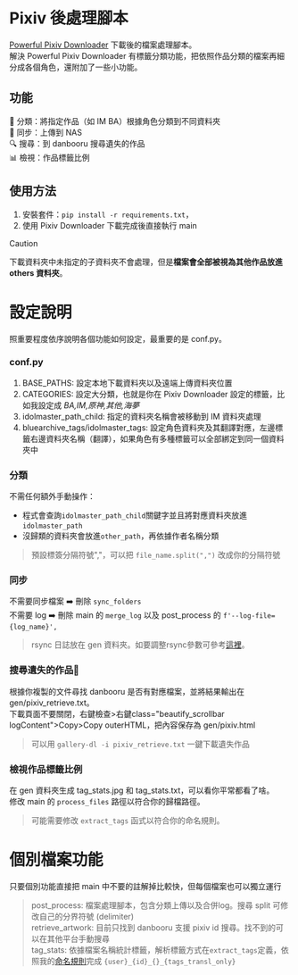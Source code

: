 # Pixiv 後處理腳本
[Powerful Pixiv Downloader](https://github.com/xuejianxianzun/PixivBatchDownloader) 下載後的檔案處理腳本。  
解決 Powerful Pixiv Downloader 有標籤分類功能，把依照作品分類的檔案再細分成各個角色，還附加了一些小功能。

## 功能
📁 分類：將指定作品（如 IM BA）根據角色分類到不同資料夾  
🔄 同步：上傳到 NAS  
🔍 搜尋：到 danbooru 搜尋遺失的作品  
📊 檢視：作品標籤比例  

## 使用方法
1. 安裝套件：`pip install -r requirements.txt`，
2. 使用 Pixiv Downloader 下載完成後直接執行 main  

> [!CAUTION]  
> 下載資料夾中未指定的子資料夾不會處理，但是**檔案會全部被視為其他作品放進 others 資料夾**。

# 設定說明
照重要程度依序說明各個功能如何設定，最重要的是 conf.py。

### conf.py
1. BASE_PATHS: 設定本地下載資料夾以及遠端上傳資料夾位置
2. CATEGORIES: 設定大分類，也就是你在 Pixiv Downloader 設定的標籤，比如我設定成 *BA,IM,原神,其他,海夢*  
3. idolmaster_path_child: 指定的資料夾名稱會被移動到 IM 資料夾處理  
4. bluearchive_tags/idolmaster_tags: 設定角色資料夾及其翻譯對應，左邊標籤右邊資料夾名稱（翻譯），如果角色有多種標籤可以全部綁定到同一個資料夾中

### 分類
不需任何額外手動操作：
- 程式會查詢`idolmaster_path_child`關鍵字並且將對應資料夾放進`idolmaster_path`
- 沒歸類的資料夾會放進`other_path`，再依據作者名稱分類

> 預設標簽分隔符號","，可以把 `file_name.split(",")` 改成你的分隔符號

### 同步
不需要同步檔案 ➡️ 刪除 `sync_folders`  
不需要 log ➡️ 刪除 main 的 `merge_log` 以及 post_process 的 `f'--log-file={log_name}',`   

> rsync 日誌放在 gen 資料夾。如要調整rsync參數可參考[這裡](https://ysc.goalsoft.com.tw/blog-detail.php?target=back&no=49)。

### 搜尋遺失的作品🍺
根據你複製的文件尋找 danbooru 是否有對應檔案，並將結果輸出在 gen/pixiv_retrieve.txt。    
下載頁面不要關閉，右鍵檢查>右鍵class="beautify_scrollbar logContent">Copy>Copy outerHTML，把內容保存為 gen/pixiv.html

> 可以用 `gallery-dl -i pixiv_retrieve.txt` 一鍵下載遺失作品

### 檢視作品標籤比例
在 gen 資料夾生成 tag_stats.jpg 和 tag_stats.txt，可以看你平常都看了啥。  
修改 main 的 `process_files` 路徑以符合你的歸檔路徑。  

> 可能需要修改 `extract_tags` 函式以符合你的命名規則。  

# 個別檔案功能  
只要個別功能直接把 main 中不要的註解掉比較快，但每個檔案也可以獨立運行

> post_process: 檔案處理腳本，包含分類上傳以及合併log。搜尋 split 可修改自己的分界符號 (delimiter)  
> retrieve_artwork: 目前只找到 danbooru 支援 pixiv id 搜尋。找不到的可以在其他平台手動搜尋  
> tag_stats: 依據檔案名稱統計標籤，解析標籤方式在`extract_tags`定義，依照我的[命名規則](https://xuejianxianzun.github.io/PBDWiki/#/zh-tw/%E4%BE%BF%E6%8D%B7%E5%8A%9F%E8%83%BD?id=%e5%84%b2%e5%ad%98%e5%92%8c%e8%bc%89%e5%85%a5%e5%91%bd%e5%90%8d%e8%a6%8f%e5%89%87)完成 `{user}_{id}_{}_{tags_transl_only}`  